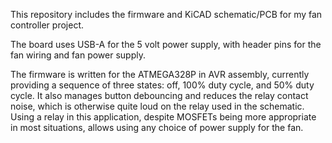 This repository includes the firmware and KiCAD schematic/PCB for my fan controller project.

The board uses USB-A for the 5 volt power supply, with header pins for the fan wiring and fan power supply.

The firmware is written for the ATMEGA328P in AVR assembly, currently providing a sequence of three states: off, 100% duty cycle, and 50% duty cycle. It also manages button debouncing and reduces the relay contact noise, which is otherwise quite loud on the relay used in the schematic. Using a relay in this application, despite MOSFETs being more appropriate in most situations, allows using any choice of power supply for the fan.
